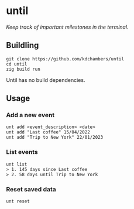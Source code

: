 # until

*Keep track of important milestones in the terminal.*

## Buildling

```
git clone https://github.com/kdchambers/until
cd until
zig build run
```

Until has no build dependencies.

## Usage
### Add a new event

```
unt add <event_description> <date>
unt add "Last coffee" 15/04/2022
unt add "Trip to New York" 22/01/2023
```

### List events

```
unt list
> 1. 145 days since Last coffee
> 2. 58 days until Trip to New York
```

### Reset saved data

```
unt reset
```